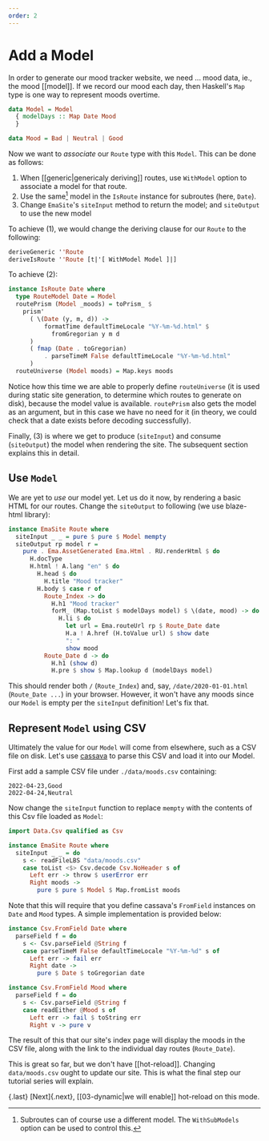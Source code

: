 ```yaml
---
order: 2
---
```


# Add a Model

In order to generate our mood tracker website, we need ... mood data, ie., the mood [[model]]. If we record our mood each day, then Haskell's `Map` type is one way to represent moods overtime.

```haskell
data Model = Model 
  { modelDays :: Map Date Mood 
  }

data Mood = Bad | Neutral | Good
```

Now we want to *associate* our `Route` type with this `Model`. This can be done as follows:

1. When [[generic|genericaly deriving]] routes, use `WithModel` option to associate a model for that route. 
2. Use the same[^same] model in the `IsRoute` instance for subroutes (here, `Date`). 
3. Change `EmaSite`'s `siteInput` method to return the model; and `siteOutput` to use the new model

[^same]: Subroutes can of course use a different model. The `WithSubModels` option can be used to control this.

To achieve (1), we would change the deriving clause for our `Route` to the following:

```haskell
deriveGeneric ''Route
deriveIsRoute ''Route [t|'[ WithModel Model ]|]
```

To achieve (2):

```haskell
instance IsRoute Date where
  type RouteModel Date = Model
  routePrism (Model _moods) = toPrism_ $
    prism'
      ( \(Date (y, m, d)) ->
          formatTime defaultTimeLocale "%Y-%m-%d.html" $
            fromGregorian y m d
      )
      ( fmap (Date . toGregorian)
          . parseTimeM False defaultTimeLocale "%Y-%m-%d.html"
      )
  routeUniverse (Model moods) = Map.keys moods
```

Notice how this time we are able to properly define `routeUniverse` (it is used during static site generation, to determine which routes to generate on disk), because the model value is available. `routePrism` also gets the model as an argument, but in this case we have no need for it (in theory, we could check that a date exists before decoding successfully).

Finally, (3) is where we get to produce (`siteInput`) and consume (`siteOutput`) the model when rendering the site. The subsequent section explains this in detail.
## Use `Model`

We are yet to *use* our model yet.  Let us do it now, by rendering a basic HTML for our routes. Change the `siteOutput` to following (we use blaze-html library):

```haskell
instance EmaSite Route where
  siteInput _ _ = pure $ pure $ Model mempty
  siteOutput rp model r =
    pure . Ema.AssetGenerated Ema.Html . RU.renderHtml $ do
      H.docType
      H.html ! A.lang "en" $ do
        H.head $ do
          H.title "Mood tracker"
        H.body $ case r of
          Route_Index -> do
            H.h1 "Mood tracker"
            forM_ (Map.toList $ modelDays model) $ \(date, mood) -> do
              H.li $ do
                let url = Ema.routeUrl rp $ Route_Date date
                H.a ! A.href (H.toValue url) $ show date
                ": "
                show mood
          Route_Date d -> do
            H.h1 (show d)
            H.pre $ show $ Map.lookup d (modelDays model)
```

This should render both `/` (`Route_Index`) and, say, `/date/2020-01-01.html` (`Route_Date ...`) in your browser. However, it won't have any moods since our `Model` is empty per the `siteInput` definition! Let's fix that.

## Represent `Model` using CSV

Ultimately the value for our `Model` will come from elsewhere, such as a CSV file on disk.  Let's use [cassava](https://hackage.haskell.org/package/cassava) to parse this CSV and load it into our Model.

First add a sample CSV file under `./data/moods.csv` containing:

```csv
2022-04-23,Good
2022-04-24,Neutral
```

Now change the `siteInput` function to replace `mempty` with the contents of this Csv file loaded as `Model`:

```haskell
import Data.Csv qualified as Csv

instance EmaSite Route where
  siteInput _ _ = do
    s <- readFileLBS "data/moods.csv"
    case toList <$> Csv.decode Csv.NoHeader s of
      Left err -> throw $ userError err
      Right moods ->
        pure $ pure $ Model $ Map.fromList moods
```

Note that this will require that you define cassava's `FromField` instances on `Date` and `Mood` types. A simple implementation is provided below:

```haskell
instance Csv.FromField Date where
  parseField f = do
    s <- Csv.parseField @String f
    case parseTimeM False defaultTimeLocale "%Y-%m-%d" s of
      Left err -> fail err
      Right date ->
        pure $ Date $ toGregorian date

instance Csv.FromField Mood where
  parseField f = do
    s <- Csv.parseField @String f
    case readEither @Mood s of
      Left err -> fail $ toString err
      Right v -> pure v
```

The result of this that our site's index page will display the moods in the CSV file, along with the link to the individual day routes (`Route_Date`). 

This is great so far, but we don't have [[hot-reload]]. Changing `data/moods.csv` ought to update our site. This is what the final step our tutorial series will explain.

{.last}
[Next]{.next}, [[03-dynamic|we will enable]] hot-reload on this mode.
